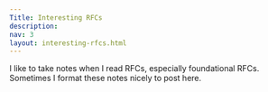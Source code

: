 ```yaml
---
Title: Interesting RFCs
description: 
nav: 3
layout: interesting-rfcs.html
---
```


I like to take notes when I read RFCs, especially foundational RFCs. Sometimes I format these notes nicely to post here.
